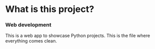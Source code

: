 # What is this project?
### Web development
This is a web app to showcase Python projects. 
This is the file where everything comes clean.